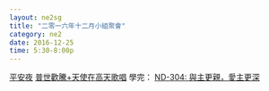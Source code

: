 ```yaml
---
layout: ne2sg
title: "二零一六年十二月小組聚會"
category: ne2
date: 2016-12-25
time: 5:30-8:00p
---
```

<span>[平安夜](http://www.youtube.com/watch?v=8Rjae0Ew1N0)</span>
<span>[普世歡騰+天使在高天歌唱](http://www.youtube.com/watch?v=OWlzKvEyLyE)</span>
<span>學完： [ND-304: 與主更親，愛主更深](/ne2/newman.html)</span>
